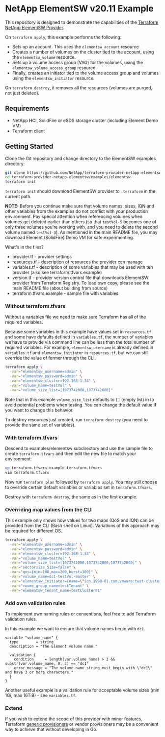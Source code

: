 # NetApp ElementSW v20.11 Example

This repository is designed to demonstrate the capabilities of the [Terraform
NetApp ElementSW Provider][ref-tf-elementsw].

[ref-tf-elementsw]: https://registry.terraform.io/providers/NetApp/netapp-elementsw/latest

On `terraform apply`, this example performs the following:

* Sets up an account. This uses the `elementsw_account` resource
* Creates a number of volumes on the cluster tied to the account,
  using the `elementsw_volume` resource.
* Sets up a volume access group (VAG) for the volumes, using the
  `elementsw_volume_access_group` resource.
* Finally, creates an initiator tied to the volume access group and volumes using
  the `elementsw_initiator` resource.

On `terraform destroy`, it removes all the resources (volumes are purged, not just deleted).

## Requirements

* NetApp HCI, SolidFire or eSDS storage cluster (including Element Demo VM)
* Terraform client

## Getting Started

Clone the Git repository and change directory to the ElementSW examples directory:

```sh
git clone https://github.com/NetApp/terraform-provider-netapp-elementsw
cd terraform-provider-netapp-elementsw/examples/elementsw
terraform init
```

`terraform init` should download ElementSW provider to `.terraform` in the current path.

**NOTE:** Before you continue make sure that volume names, sizes, IQN and other variables from the examples do not conflict with your production environment. Pay special attention when referencing volumes when volumes get deleted earlier than others (so that `testVol-5` becomes one of only three volumes you're working with, and you need to delete the second volume named `testVol-3`). As mentioned in the main README file, you may download Element (SolidFire) Demo VM for safe experimenting.

What's in the files?

- provider.tf - provider settings
- resources.tf - description of resources the provider can manage
- variables.tf - description of some variables that may be used with teh provider (also see terraform.tfvars.example)
- version.tf - provider version control file that downloads ElementSW provider from Terraform Registry. To load own copy, please see the main README file (about building from source)
- terraform.tfvars.example - sample file with variables

### Without terraform.tfvars

Without a variables file we need to make sure Terraform has all of the required variables.

Because some variables in this example have values set in `resources.tf` and some have defaults defined in `variables.tf`, the number of variables we have to provide via command line can be less than the total number of required variables. For example, `elementsw_username` is already defined in `variables.tf` and `elementsw_initiator` in `resources.tf`, but we can still override the value of former through the CLI.

```sh
terraform apply \
  -var="elementsw_username=admin" \
  -var="elementsw_password=admin" \
  -var="elementsw_cluster=192.168.1.34" \
  -var="volume_name=testVol" \
  -var="volume_size_list=[1073742000,1073742000]"
```

Note that in this example `volume_size_list` defaults to `[]` (empty list) in  to avoid potential problems when testing. You can change the default value if you want to change this behavior.

To destroy resources just created, run `terraform destroy` (you need to provide the same set of variables).

### With terraform.tfvars

Descend to examples/elementsw subdirectory and use the sample file to create `terraform.tfvars` and then edit the new file to match your environment:

```sh
cp terraform.tfvars.example terraform.tfvars
vim terraform.tfvars
```

Now run `terraform plan` followed by `terraform apply`. You may still choose to override certain default variables or variables set in `terraform.tfvars`.

Destroy with `terraform destroy`, the same as in the first example.

### Overriding map values from the CLI

This example only shows how values for two maps (QoS and IQN) can be provided from the CLI (Bash shell on Linux). Variations of this approach may be required for different OS.

```sh
terraform apply \
  -var="elementsw_username=admin" \
  -var="elementsw_password=admin" \
  -var="elementsw_cluster=192.168.1.34" \
  -var="volume_name=testVol" \
  -var="volume_size_list=[1073742000,1073742000,1073742000]" \
  -var="sectorsize_512e=false" \
  -var="qos={min=100,max=200,burst=300}" \
  -var="volume_name=dc1-testVol-master" \
  -var="elementsw_initiator={name=\"iqn.1998-01.com.vmware:test-cluster-000001\",alias=\"testNode1\"}" \
  -var="voume_group_name=testTenant" \
  -var="elementsw_tenant_name=testCluster01"
```

### Add own validation rules

To implement own naming rules or conventions, feel free to add Terraform validation rules.

In this example we want to ensure that volume names begin with `dc1`.

```hcl
variable "volume_name" {
  type        = string
  description = "The Element volume name."

  validation {
    condition     = length(var.volume_name) > 2 && substr(var.volume_name, 0, 3) == "dc1"
    error_message = "The volume name string must begin with \"dc1\" and have 3 or more characters."
  }
}
```

Another useful example is a validation rule for acceptable volume sizes (min 1Gi, max 16TiB) - see `variables.tf`.

### Extend

If you wish to extend the scope of this provider with minor features, Terraform [generic provisioners](https://www.terraform.io/docs/language/resources/provisioners/file.html) or vendor provisioners may be a convenient way to achieve that without developing in Go.
